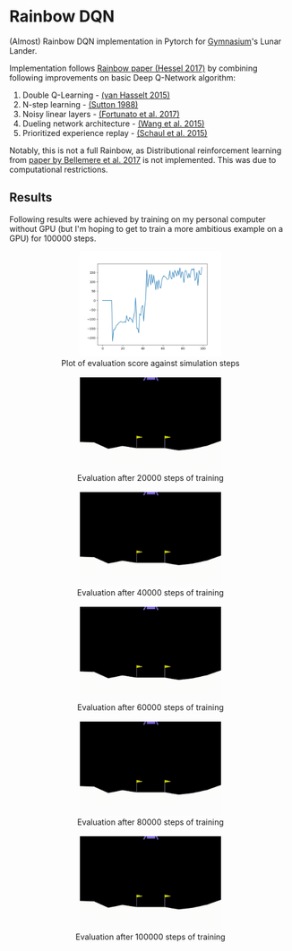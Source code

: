 # Rainbow DQN
(Almost) Rainbow DQN implementation in Pytorch for [Gymnasium](https://gymnasium.farama.org/)'s Lunar Lander.

Implementation follows [Rainbow paper (Hessel 2017)](https://arxiv.org/abs/1710.02298) by combining following improvements on basic Deep Q-Network algorithm:
1. Double Q-Learning - [(van Hasselt 2015)](https://arxiv.org/pdf/1509.06461.pdf)
2. N-step learning - [(Sutton 1988)](http://incompleteideas.net/papers/sutton-88-with-erratum.pdf)
3. Noisy linear layers - [(Fortunato et al. 2017)](https://arxiv.org/pdf/1706.10295.pdf)
4. Dueling network architecture - [(Wang et al. 2015)](https://arxiv.org/pdf/1511.06581.pdf)
5. Prioritized experience replay - [(Schaul et al. 2015)](https://arxiv.org/pdf/1511.05952.pdf)

Notably, this is not a full Rainbow, as Distributional reinforcement learning from [paper by Bellemere et al. 2017](https://arxiv.org/abs/1707.06887) is not implemented. This was due to computational restrictions. 

## Results
Following results were achieved by training on my personal computer without GPU (but I'm hoping to get to train a more ambitious example on a GPU) for 100000 steps.
<p align="center">
  <img src="https://raw.githubusercontent.com/Tsilkow/Rainbow-DQN/main/plots/agent_314159.png" width=50% height=auto>
  <br>
  Plot of evaluation score against simulation steps
  <br>
  <br>
  <img src="https://raw.githubusercontent.com/Tsilkow/Rainbow-DQN/main/video/agent_314159_20000.gif" width=50% height=auto>
  <br>
  Evaluation after 20000 steps of training
  <br>
  <br>
  <img src="https://raw.githubusercontent.com/Tsilkow/Rainbow-DQN/main/video/agent_314159_40000.gif" width=50% height=auto>
  <br>
  Evaluation after 40000 steps of training
  <br>
  <br>
  <img src="https://raw.githubusercontent.com/Tsilkow/Rainbow-DQN/main/video/agent_314159_60000.gif" width=50% height=auto>
  <br>
  Evaluation after 60000 steps of training
  <br>
  <br>
  <img src="https://raw.githubusercontent.com/Tsilkow/Rainbow-DQN/main/video/agent_314159_80000.gif" width=50% height=auto>
  <br>
  Evaluation after 80000 steps of training
  <br>
  <br>
  <img src="https://raw.githubusercontent.com/Tsilkow/Rainbow-DQN/main/video/agent_314159_100000.gif" width=50% height=auto>
  <br>
  Evaluation after 100000 steps of training
</p>
